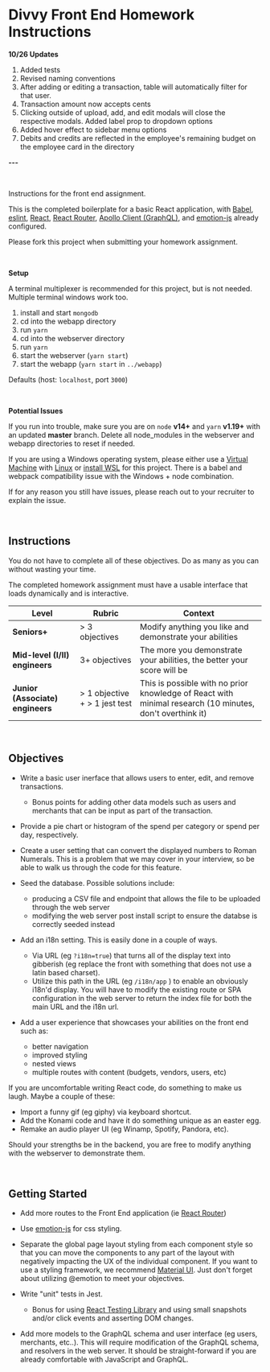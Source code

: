 # Divvy Front End Homework Instructions

**10/26 Updates**

1. Added tests
2. Revised naming conventions
3. After adding or editing a transaction, table will automatically filter for that user. 
4. Transaction amount now accepts cents
5. Clicking outside of upload, add, and edit modals will close the respective modals. Added label prop to dropdown options
6. Added hover effect to sidebar menu options
7. Debits and credits are reflected in the employee's remaining budget on the employee card in the directory

**---**

<br />

Instructions for the front end assignment.

This is the completed boilerplate for a basic React application, with 
[Babel](https://babeljs.io/), 
[eslint](https://eslint.org/), 
[React](https://reactjs.org/), 
[React Router](https://github.com/ReactTraining/react-router), 
[Apollo Client (GraphQL)](https://www.apollographql.com/), and 
[emotion-js](https://github.com/emotion-js/emotion) already configured.  

Please fork this project when submitting your homework assignment.

<br />

**Setup**

A terminal multiplexer is recommended for this project, but is not needed. Multiple terminal windows work too. 
  
  1. install and start `mongodb`
  2. cd into the webapp directory
  3. run `yarn`
  4. cd into the webserver directory
  5. run `yarn`
  6. start the webserver (`yarn start`)
  7. start the webapp (`yarn start` in `../webapp`)

Defaults (host: `localhost`, port `3000`)

<br />

**Potential Issues**

If you run into trouble, make sure you are on `node` **v14+** and `yarn` **v1.19+** with an updated **master** branch.  Delete all node_modules in the webserver and webapp directories to reset if needed.

If you are using a Windows operating system, please either use a [Virtual Machine](https://www.virtualbox.org/) with [Linux](https://linuxmint.com/download.php) or [install WSL](https://docs.microsoft.com/en-us/windows/nodejs/setup-on-wsl2) for this project.  There is a babel and webpack compatibility issue with the Windows + node combination.

If for any reason you still have issues, please reach out to your recruiter to explain the issue.


<br />

## Instructions

You do not have to complete all of these objectives. Do as many as you can without wasting your time.

The completed homework assignment must have a usable interface that loads dynamically and is interactive.


| Level                            | Rubric                        | Context                                                                                                  |
| -------------------------------- | ----------------------------- | -------------------------------------------------------------------------------------------------------- |
| **Seniors+**                     | > 3 objectives                | Modify anything you like and demonstrate your abilities                                                  |
| **Mid-level (I/II) engineers**   | 3+ objectives                 | The more you demonstrate your abilities, the better your score will be                                   |
| **Junior (Associate) engineers** | > 1 objective + > 1 jest test | This is possible with no prior knowledge of React with minimal research (10 minutes, don't overthink it) |

<br />

## Objectives

 * Write a basic user inerface that allows users to enter, edit, and remove transactions.

   * Bonus points for adding other data models such as users and merchants that can be input as part of the transaction.

 * Provide a pie chart or histogram of the spend per category or spend per day, respectively.

 * Create a user setting that can convert the displayed numbers to Roman Numerals.  This is a problem that we may cover in your interview, so be able to walk us through the code for this feature.

 * Seed the database.  Possible solutions include:
   * producing a CSV file and endpoint that allows the file to be uploaded through the web server
   * modifying the web server post install script to ensure the databse is correctly seeded instead

 * Add an i18n setting.  This is easily done in a couple of ways.
   * Via URL (eg `?i18n=true`) that turns all of the display text into gibberish (eg replace the front with something that does not use a latin based charset).
   * Utilize this path in the URL (eg `/i18n/app` ) to enable an obviously i18n'd display.  You will have to modify the existing route or SPA configuration in the web server to return the index file for both the main URL and the i18n url.

 * Add a user experience that showcases your abilities on the front end such as:
   * better navigation
   * improved styling
   * nested views
   * multiple routes with content (budgets, vendors, users, etc)

 If you are uncomfortable writing React code, do something to make us laugh.  Maybe a couple of these:
 * Import a funny gif (eg giphy) via keyboard shortcut.
 * Add the Konami code and have it do something unique as an easter egg.
 * Remake an audio player UI (eg Winamp, Spotify, Pandora, etc).

 Should your strengths be in the backend, you are free to modify anything with the webserver to demonstrate them.

 <br />

## Getting Started

* Add more routes to the Front End application (ie [React Router](https://github.com/ReactTraining/react-router))

* Use [emotion-js](https://github.com/emotion-js/emotion) for css styling.

* Separate the global page layout styling from each component style so that you can move the components to any part of the layout with negatively impacting the UX of the individual component.  If you want to use a styling framework, we recommend [Material UI](https://material-ui.com/). Just don't forget about utilizing @emotion to meet your objectives.

* Write "unit" tests in Jest.

   * Bonus for using [React Testing Library](https://testing-library.com/docs/react-testing-library/intro) and using small snapshots and/or click events and asserting DOM changes.

* Add more models to the GraphQL schema and user interface (eg users, merchants, etc..).
  This will require modification of the GraphQL schema, and resolvers in the web server.
  It should be straight-forward if you are already comfortable with JavaScript and GraphQL.
